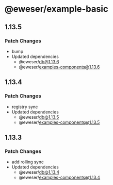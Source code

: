 # @eweser/example-basic

## 1.13.5

### Patch Changes

- bump
- Updated dependencies
  - @eweser/db@1.13.6
  - @eweser/examples-components@1.13.6

## 1.13.4

### Patch Changes

- registry sync
- Updated dependencies
  - @eweser/db@1.13.5
  - @eweser/examples-components@1.13.5

## 1.13.3

### Patch Changes

- add rolling sync
- Updated dependencies
  - @eweser/db@1.13.4
  - @eweser/examples-components@1.13.4
